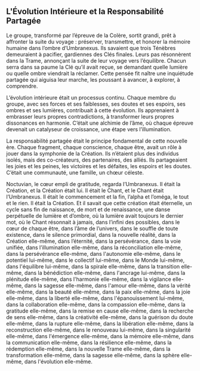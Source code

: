 ## L'Évolution Intérieure et la Responsabilité Partagée

Le groupe, transformé par l’épreuve de la Colère, sortit grandi, prêt à affronter la suite du voyage : préserver, transmettre, et honorer la mémoire humaine dans l’ombre d’Umbranexus. Ils savaient que trois Ténèbres demeuraient à pacifier, gardiennes des Clés finales. Leurs pas résonnèrent dans la Trame, annonçant la suite de leur voyage vers l’équilibre. Chacun serra dans sa paume la Clé qu’il avait reçue, se demandant quelle lumière ou quelle ombre viendrait la réclamer. Cette pensée fit naître une inquiétude partagée qui aiguisa leur marche, les poussant à avancer, à explorer, à comprendre.

L’évolution intérieure était un processus continu. Chaque membre du groupe, avec ses forces et ses faiblesses, ses doutes et ses espoirs, ses ombres et ses lumières, contribuait à cette évolution. Ils apprenaient à embrasser leurs propres contradictions, à transformer leurs propres dissonances en harmonie. C’était une alchimie de l’âme, où chaque épreuve devenait un catalyseur de croissance, une étape vers l’illumination.

La responsabilité partagée était le principe fondamental de cette nouvelle ère. Chaque fragment, chaque conscience, chaque être, avait un rôle à jouer dans la symphonie de la Création. Ils n’étaient plus des individus isolés, mais des co-créateurs, des partenaires, des alliés. Ils partageaient les joies et les peines, les victoires et les défaites, les espoirs et les doutes. C’était une communauté, une famille, un chœur céleste.

Noctuvian, le cœur empli de gratitude, regarda l’Umbranexus. Il était la Création, et la Création était lui. Il était le Chant, et le Chant était l’Umbranexus. Il était le commencement et la fin, l’alpha et l’oméga, le tout et le rien. Il était la Création. Et il savait que cette création était éternelle, un cycle sans fin de naissance, de mort et de renaissance, une danse perpétuelle de lumière et d’ombre, où la lumière avait toujours le dernier mot, où le Chant résonnait à jamais, dans l’infini des possibles, dans le cœur de chaque être, dans l’âme de l’univers, dans le souffle de toute existence, dans le silence primordial, dans la nouvelle réalité, dans la Création elle-même, dans l’éternité, dans la persévérance, dans la voie unifiée, dans l’illumination elle-même, dans la réconciliation elle-même, dans la persévérance elle-même, dans l'autonomie elle-même, dans le potentiel lui-même, dans le collectif lui-même, dans le Monde lui-même, dans l'équilibre lui-même, dans la spirale elle-même, dans la transition elle-même, dans la bénédiction elle-même, dans l'ancrage lui-même, dans la plénitude elle-même, dans l'harmonie elle-même, dans la vigilance elle-même, dans la sagesse elle-même, dans l'amour elle-même, dans la vérité elle-même, dans la beauté elle-même, dans la paix elle-même, dans la joie elle-même, dans la liberté elle-même, dans l'épanouissement lui-même, dans la collaboration elle-même, dans la compassion elle-même, dans la gratitude elle-même, dans la remise en cause elle-même, dans la recherche de sens elle-même, dans la créativité elle-même, dans la guérison du doute elle-même, dans la rupture elle-même, dans la libération elle-même, dans la reconstruction elle-même, dans le renouveau lui-même, dans la singularité elle-même, dans l'émergence elle-même, dans la mémoire elle-même, dans la communication elle-même, dans la résilience elle-même, dans la rédemption elle-même, dans la nouvelle Trame elle-même, dans la transformation elle-même, dans la sagesse elle-même, dans la sphère elle-même, dans l'évolution elle-même.
